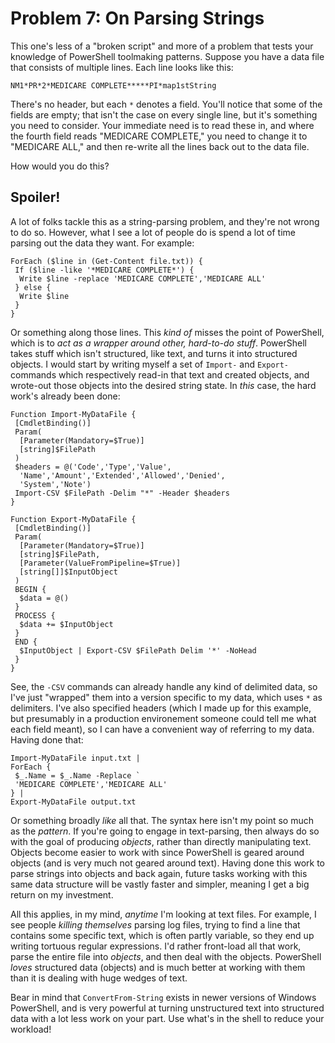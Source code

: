 # Problem 7: On Parsing Strings
This one's less of a "broken script" and more of a problem that tests your knowledge of PowerShell toolmaking patterns. Suppose you have a data file that consists of multiple lines. Each line looks like this:

```
NM1*PR*2*MEDICARE COMPLETE*****PI*map1stString
```

There's no header, but each `*` denotes a field. You'll notice that some of the fields are empty; that isn't the case on every single line, but it's something you need to consider. Your immediate need is to read these in, and where the fourth field reads "MEDICARE COMPLETE," you need to change it to "MEDICARE ALL," and then re-write all the lines back out to the data file. 

How would you do this?

## Spoiler!
A lot of folks tackle this as a string-parsing problem, and they're not wrong to do so. However, what I see a lot of people do is spend a lot of time parsing out the data they want. For example:

```
ForEach ($line in (Get-Content file.txt)) {
 If ($line -like '*MEDICARE COMPLETE*') {
  Write $line -replace 'MEDICARE COMPLETE','MEDICARE ALL'
 } else {
  Write $line
 }
}
```
 
Or something along those lines. This _kind of_ misses the point of PowerShell, which is to _act as a wrapper around other, hard-to-do stuff_. PowerShell takes stuff which isn't structured, like text, and turns it into structured objects. I would start by writing myself a set of `Import-` and `Export-` commands which respectively read-in that text and created objects, and wrote-out those objects into the desired string state. In _this_ case, the hard work's already been done:

```
Function Import-MyDataFile {
 [CmdletBinding()]
 Param(
  [Parameter(Mandatory=$True)]
  [string]$FilePath
 )
 $headers = @('Code','Type','Value',
  'Name','Amount','Extended','Allowed','Denied',
  'System','Note')
 Import-CSV $FilePath -Delim "*" -Header $headers
}

Function Export-MyDataFile {
 [CmdletBinding()]
 Param(
  [Parameter(Mandatory=$True)]
  [string]$FilePath,
  [Parameter(ValueFromPipeline=$True)]
  [string[]]$InputObject
 )
 BEGIN {
  $data = @()
 }
 PROCESS {
  $data += $InputObject
 }
 END {
  $InputObject | Export-CSV $FilePath Delim '*' -NoHead
 }
}
```

See, the `-CSV` commands can already handle any kind of delimited data, so I've just "wrapped" them into a version specific to my data, which uses `*` as delimiters.  I've also specified headers (which I made up for this example, but presumably in a production environement someone could tell me what each field meant), so I can have a convenient way of referring to my data. Having done that:

```
Import-MyDataFile input.txt |
ForEach {
 $_.Name = $_.Name -Replace `
 'MEDICARE COMPLETE','MEDICARE ALL'
} |
Export-MyDataFile output.txt
```

Or something broadly _like_ all that. The syntax here isn't my point so much as the _pattern_. If you're going to engage in text-parsing, then always do so with the goal of producing _objects_, rather than directly manipulating text. Objects become easier to work with since PowerShell is geared around objects (and is very much not geared around text). Having done this work to parse strings into objects and back again, future tasks working with this same data structure will be vastly faster and simpler, meaning I get a big return on my investment.

All this applies, in my mind, _anytime_ I'm looking at text files. For example, I see people _killing themselves_ parsing log files, trying to find a line that contains some specific text, which is often partly variable, so they end up writing tortuous regular expressions. I'd rather front-load all that work, parse the entire file into _objects_, and then deal with the objects. PowerShell _loves_ structured data (objects) and is much better at working with them than it is dealing with huge wedges of text.

Bear in mind that `ConvertFrom-String` exists in newer versions of Windows PowerShell, and is very powerful at turning unstructured text into structured data with a lot less work on your part. Use what's in the shell to reduce your workload!

